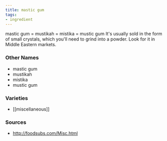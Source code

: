```yaml
---
title: mastic gum
tags:
- ingredient
---
```

mastic gum = mustikah = mistika = mustic gum It's usually sold in the form of small crystals, which you'll need to grind into a powder. Look for it in Middle Eastern markets.

### Other Names

* mastic gum
* mustikah
* mistika
* mustic gum

### Varieties

* [[miscellaneous]]

### Sources
* http://foodsubs.com/Misc.html
